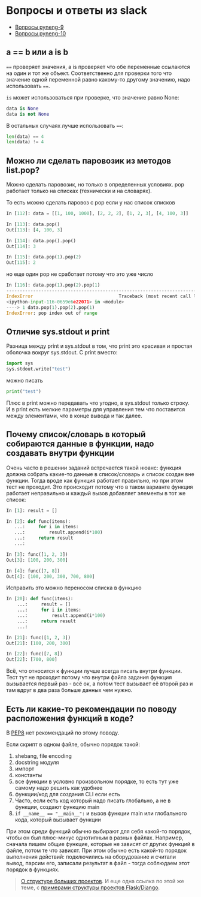 # Вопросы и ответы из slack

* [Вопросы pyneng-9](https://github.com/pyneng/pyneng-online-9-may-aug-2020/tree/master/slack_qa_files)
* [Вопросы pyneng-10](https://github.com/pyneng/pyneng-online-10-jan-apr-2021/tree/main/slack_qa_files)


## a == b или a is b

`==` проверяет значения, а is проверяет что обе переменные ссылаются на один и тот же объект.
Соответственно для проверки того что значение одной переменной равно какому-то другому значению,
надо использовать `==`.

`is` может использоваться при проверке, что значение равно None:

```python
data is None
data is not None
```

В остальных случаях лучше использовать `==`:

```python
len(data) == 4
len(data) != 4
```

## Можно ли сделать паровозик из методов list.pop?

Можно сделать паровозик, но только в определенных условиях. pop работает только на списках (технически и на словарях).

То есть можно сделать паровоз с pop если у нас список списков
```python
In [112]: data = [[1, 100, 1000], [2, 2, 2], [1, 2, 3], [4, 100, 3]]

In [113]: data.pop()
Out[113]: [4, 100, 3]

In [114]: data.pop().pop()
Out[114]: 3

In [115]: data.pop(1).pop(2)
Out[115]: 2
```

но еще один pop не сработает потому что это уже число
```python
In [116]: data.pop(1).pop(2).pop(1)
---------------------------------------------------------------------------
IndexError                                Traceback (most recent call last)
<ipython-input-116-0659e6e22071> in <module>
----> 1 data.pop(1).pop(2).pop(1)
IndexError: pop index out of range
```

## Отличие sys.stdout и print

Разница между print и sys.stdout в том, что print это красивая и простая оболочка вокруг sys.stdout.
С print вместо:

```python
import sys
sys.stdout.write("test")
```

можно писать
```python
print("test")
```

Плюс в print можно передавать что угодно, в sys.stdout только строку.
И в print есть мелкие параметры для управления тем что поставится между элементами, что в конце вывода и так далее.


## Почему список/словарь в который собираются данные в функции, надо создавать внутри функции

Очень часто в решении заданий встречается такой нюанс: функция должна собрать какие-то данные в список/словарь
и список создан вне функции. Тогда вроде как функция работает правильно,
 но при этом тест не проходит. Это происходит потому что в таком варианте функция
 работает неправильно и каждый вызов добавляет элементы в тот же список:

```python
In [1]: result = []

In [2]: def func(items):
   ...:     for i in items:
   ...:         result.append(i*100)
   ...:     return result
   ...:

In [3]: func([1, 2, 3])
Out[3]: [100, 200, 300]

In [4]: func([7, 8])
Out[4]: [100, 200, 300, 700, 800]
```

Исправить это можно переносом списка в функцию

```python
In [20]: def func(items):
    ...:     result = []
    ...:     for i in items:
    ...:         result.append(i*100)
    ...:     return result
    ...:

In [21]: func([1, 2, 3])
Out[21]: [100, 200, 300]

In [22]: func([7, 8])
Out[22]: [700, 800]
```

Всё, что относится к функции лучше всегда писать внутри функции.
Тест тут не проходит потому что внутри файла задания функция вызывается первый раз - всё ок, а потом тест вызывает её второй раз и там вдруг в два раза больше данных чем нужно.


## Есть ли какие-то рекомендации по поводу расположения функций в коде?

В [PEP8](https://pep8.org/) нет рекомендаций по этому поводу.

Если скрипт в одном файле, обычно порядок такой:
1. shebang, file encoding
2. docstring модуля
3. импорт
4. константы
5. все функции в условно произвольном порядке, то есть тут уже самому надо решить как удобнее 
6. функции/код для создания CLI если есть
7. Часто, если есть код который надо писать глобально, а не в функции, создают функцию main
8. `if __name__ == "__main__":` и вызов функции main или глобального кода, который вызывает функции


При этом среди функций обычно выбирают для себя какой-то порядок, чтобы он был плюс-минус однотипным
в разных файлах. Например, сначала пишем общие функцие, которые не зависят от других функций в файле,
потом те что зависят. При этом обычно есть какой-то порядок выполнения действий: подключились на оборудование
и считали вывод, парсим его, записали результат в файл - тогда соблюдаем этот порядок в функциях.

> [О структуре больших проектов](https://docs.python-guide.org/writing/structure/). И еще одна ссылка по этой же теме, с [примерами структуры проектов Flask/Django](https://realpython.com/python-application-layouts/).
